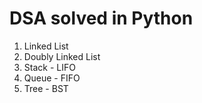 # DSA solved in Python

1. Linked List
2. Doubly Linked List
3. Stack - LIFO
4. Queue - FIFO
5. Tree - BST
